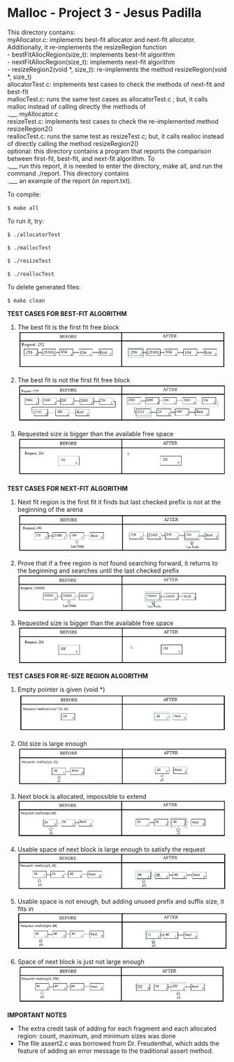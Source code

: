  # Malloc - Project 3 - Jesus Padilla #
 
 This directory contains:
<br /> myAllocator.c: implements best-fit allocator and next-fit allocator. Additionally, it re-implements the resizeRegion function
   <br />    - bestFitAllocRegion(size_t): implements best-fit algorithm
 <br />      - nextFitAllocRegion(size_t): implements next-fit algorithm
 <br />      - resizeRegion2(void *, size_t): re-implements the method resizeRegion(void *, size_t)
<br /> allocatorTest.c: implements test cases to check the methods of next-fit and best-fit
<br /> mallocTest.c: runs the same test cases as allocatorTest.c ; but, it calls malloc instead of calling directly the methods of <br />.___ myAllocator.c
<br /> resizeTest.c: implements test cases to check the re-implemented method resizeRegion2()
<br /> reallocTest.c: runs the same test as resizeTest.c; but, it calls realloc instead of directly calling the method resizeRegion2()
<br />optional: this directory contains a program that reports the comparison between first-fit, best-fit, and next-fit algorithm. To   <br />.___  run this report, it is needed to enter the directory, make all, and run the command ./report. This directory contains <br />.___               an example of the report (in report.txt).
 
 To compile:
 ~~~
 $ make all
 ~~~
 
 To run it, try:
 ~~~
 $ ./allocatorTest
 ~~~
 ~~~
 $ ./mallocTest
 ~~~
 ~~~
 $ ./resizeTest
 ~~~
 ~~~
 $ ./reallocTest
 ~~~
 
 To delete generated files:
 ~~~
 $ make clean
 ~~~
 
<b>TEST CASES FOR BEST-FIT ALGORITHM</b>
 1. The best fit is the first fit free block 
 ![Alt text](https://github.com/2017-fall-os/2017-fall-malloc-lab-jjpadillamendez/blob/master/lab3/testImage/bestc1.jpg?raw=true)
 
 2. The best fit is not the first fit free block
 ![Alt text](https://github.com/2017-fall-os/2017-fall-malloc-lab-jjpadillamendez/blob/master/lab3/testImage/bestc2.jpg?raw=true)
 
 3. Requested size is bigger than the available free space
 ![Alt text](https://github.com/2017-fall-os/2017-fall-malloc-lab-jjpadillamendez/blob/master/lab3/testImage/bestc3.jpg?raw=true)
 
<b>TEST CASES FOR NEXT-FIT ALGORITHM</b>
 1. Next fit region is the first fit it finds but last checked prefix is not at the beginning of the arena
 ![Alt text](https://github.com/2017-fall-os/2017-fall-malloc-lab-jjpadillamendez/blob/master/lab3/testImage/nextc1.jpg?raw=true)
 
 2. Prove that if a free region is not found searching forward, it returns to the beginning and searches until the last checked prefix
 ![Alt text](https://github.com/2017-fall-os/2017-fall-malloc-lab-jjpadillamendez/blob/master/lab3/testImage/nextc2.jpg?raw=true)
 
 3. Requested size is bigger than the available free space
 ![Alt text](https://github.com/2017-fall-os/2017-fall-malloc-lab-jjpadillamendez/blob/master/lab3/testImage/nextc3.jpg?raw=true)
 
<b>TEST CASES FOR RE-SIZE REGION ALGORITHM</b>
 1. Empty pointer is given (void *)
 ![Alt text](https://github.com/2017-fall-os/2017-fall-malloc-lab-jjpadillamendez/blob/master/lab3/testImage/resizec1.jpg?raw=true)
 
 2. Old size is large enough
 ![Alt text](https://github.com/2017-fall-os/2017-fall-malloc-lab-jjpadillamendez/blob/master/lab3/testImage/resizec2.jpg?raw=true)
 
 3. Next block is allocated, impossible to extend
 ![Alt text](https://github.com/2017-fall-os/2017-fall-malloc-lab-jjpadillamendez/blob/master/lab3/testImage/resizec3.jpg?raw=true)
 
 4. Usable space of next block is large enough to satisfy the request
 ![Alt text](https://github.com/2017-fall-os/2017-fall-malloc-lab-jjpadillamendez/blob/master/lab3/testImage/resizec4.jpg?raw=true)
 
 5. Usable space is not enough, but adding unused prefix and suffix size, it fits in
 ![Alt text](https://github.com/2017-fall-os/2017-fall-malloc-lab-jjpadillamendez/blob/master/lab3/testImage/resizec5.jpg?raw=true)
 
 6. Space of next block is just not large enough
 ![Alt text](https://github.com/2017-fall-os/2017-fall-malloc-lab-jjpadillamendez/blob/master/lab3/testImage/resizec6.jpg?raw=true)
 
<b>IMPORTANT NOTES</b>
- The extra credit task of adding for each fragment and each allocated region: count, maximum, and minimum sizes was done
- The file assert2.c was borrowed from Dr. Freudenthal, which adds the feature of adding an error message to the traditional assert method. 
